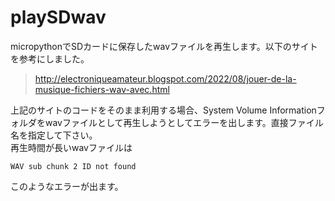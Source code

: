 # playSDwav
micropythonでSDカードに保存したwavファイルを再生します。以下のサイトを参考にしました。
>http://electroniqueamateur.blogspot.com/2022/08/jouer-de-la-musique-fichiers-wav-avec.html

上記のサイトのコードをそのまま利用する場合、System Volume Informationフォルダをwavファイルとして再生しようとしてエラーを出します。直接ファイル名を指定して下さい。  
再生時間が長いwavファイルは
~~~
WAV sub chunk 2 ID not found
~~~
このようなエラーが出ます。
